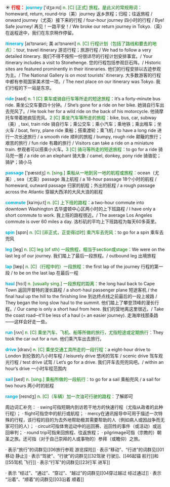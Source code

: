 ☀ <font color="red">**行程：**</font>
<font color="sky blue">**journey**</font> ['dӡə:nɪ] 
<font color="rgb(227, 108, 9)">n. [C] [正式] 旅程。是此义的常规用词：</font>homeward, return, round-trip（美）journey 返乡旅程；归程；往返旅程 / onward journey（尤英）接下来的行程 / four-hour journey 四小时的行程 / Bye! Safe journey! 再见！一路平安！/ We broke our return journey in Tokyo.（英）在返程途中，我们在东京稍作停留。
           
<font color="sky blue">**itinerary**</font> [aɪˈtɪnərəri; 美 aɪˈtɪnəreri]
<font color="rgb(227, 108, 9)">n. [C] 行程计划（包括了路线和要去的地点）：</font>tour, travel itinerary 游览行程；旅游行程 / We had to follow a very detailed itinerary. 我们不得不按照一份很详尽的行程计划安排事宜。/ Your itinerary includes a visit to Stonehenge. 您的行程包括参观巨石阵。/ Historic sites are featured prominently in their itineraries. 他们的行程安排以古迹参观为主。/ The National Gallery is on most tourists' itinerary. 大多数游客的行程中都有参观国家美术馆一项。/ The next place on our itinerary was Tokyo. 我们行程的下一站是东京。

<font color="sky blue">**ride**</font> [raɪd] 
<font color="rgb(227, 108, 9)">n. 1 [C] 乘车或骑自行车等所走的短途旅程：</font>It’s a forty-minute bus ride. 乘坐公交车要四十分钟。/ She’s gone for a ride on her bike. 她骑自行车出去兜风了。/ He took her for a wild ride on the back of his motorcycle. 他骑摩托车带着她疯狂兜风。<font color="rgb(227, 108, 9)">2 [C] 乘坐汽车等所走的旅程：</font>bike, bus, car, subway（美）, taxi, train ride 骑自行车；乘公交车；乘小汽车；乘地铁；乘出租车；坐火车 / boat, ferry, plane ride 乘船；搭乘渡轮；乘飞机 / to have a long ride 进行一次长途旅行 / a smooth ride 顺利的旅程 / bumpy, rough ride 颠簸的旅行；艰苦的旅行 / fun ride 有趣的旅行 / Visitors can take a ride on a miniature train. 参观者可以搭乘小火车。<font color="rgb(227, 108, 9)">3 [C] 骑马等所走的短途旅程：</font>to go for a ride 骑马兜一圈 / a ride on an elephant 骑大象 / camel, donkey, pony ride 骑骆驼；骑驴；骑小马

<font color="sky blue">**passage**</font> ['pæsɪdӡ] 
<font color="rgb(227, 108, 9)">n. [sing.] 乘船从一地到另一地的航程或旅程：</font>ocean（尤美）, sea（尤英）passage 海上航程 / a 18-hour passage 18个小时的航程 / homeward, outward passage 归家的航程；外出的航程 / a rough passage across the Atlantic 穿越大西洋的大风大浪的航程
           
<font color="sky blue">**commute**</font> [kəˈmju:t]
<font color="rgb(227, 108, 9)">n. [C] 上下班的路程：</font>a two-hour commute into downtown Washington 去华盛顿中心区两小时的上下班路程 / I have only a short commute to work. 我上班的路程很近。/ The average Los Angeles commute is over 60 miles a day. 洛杉矶的平均上下班路程为每天60多英里。

<font color="sky blue">**spin**</font> [spɪn] 
<font color="rgb(227, 108, 9)">n. [C] [非正式，正变得过时] 乘汽车去兜风：</font>to go for a spin 乘车去兜风

<font color="sky blue">**leg**</font> [leɡ] 
<font color="rgb(227, 108, 9)">n. [C] leg (of sth) 一段旅程，相当于section或stage：</font>We were on the last leg of our journey. 我们踏上了最后一段旅程。/ outbound leg 出境旅程

<font color="sky blue">**lap**</font> [læp] 
<font color="rgb(227, 108, 9)">n. [C]（行程中的）一段旅程：</font>the first lap of the journey 行程的第一段 / to be on the last lap 在最后一程
           
<font color="sky blue">**haul**</font> [hɔ:l]
<font color="rgb(227, 108, 9)">n. [usually sing.] 一段旅程的距离：</font>the long haul back to Cape Town 返回开普特的漫长路程 / a short-haul passenger plane 短途客机 / the final haul up the hill to the finishing line 到达终点线之前最后的一段上坡路 / They began the long slow haul to the summit. 他们踏上了攀登顶峰的漫长行程。/ Our camp is only a short haul from here. 我们的营地离这里很近。/ Take the coast road─it'll be less of a haul (= an easier journey). 走海岸线那条路——这样会好走一些。

<font color="sky blue">**run**</font> [rʌn] 
<font color="rgb(227, 108, 9)">n. [C] 乘坐汽车、飞机、船等所做的旅行，尤指短途或定期旅行：</font>They took the car out for a run. 他们乘汽车出去旅行。

<font color="sky blue">**drive**</font> [draɪv] 
<font color="rgb(227, 108, 9)">n. [C] 乘坐交通工具所走的一段行程：</font>a eight-hour drive to London 到伦敦的八小时车程 / leisurely drive 悠闲的驾车 / scenic drive 驾车观光行程 / test drive 试驾 / Let’s go for a drive. 我们开车去兜兜风吧。/ within an hour’s drive 一小时车程范围内

<font color="sky blue">**sail**</font> [seɪl] 
<font color="rgb(227, 108, 9)">n. [sing.] 乘船所做的一段航行：</font>to go for a sail 乘船兜风 / a sail for two hours 两小时的航程

<font color="sky blue">**range**</font> [reɪndӡ] 
<font color="rgb(227, 108, 9)">n. [C]（车辆）加一次油可行驶的路程：</font>了解即可

周边词汇补充：
· swing可指短期内到访若干地方的快速行程（尤指从政者的此种行程）；
· flight可指空中的航行或航程；
· mercy在通讯报导中可用于描述一次特殊的行程，该行程的目的为去外地帮助极其需要帮助的人（例如病人或因战争而无家可归的人）；
· circuit可指体育运动中的巡回赛、巡回性的事件（或活动）或巡回审判；
· round trip可指来回旅程、往返旅程；
· pilgrimage可指（宗教的）朝圣之旅。还可指（对于自己崇拜的人或事物的）参拜（或瞻仰）之旅。

· 表示“旅行”的词群见[[06旅行参观 游览探险]]
· 表示“移动”、“行进”的词群见[[01移动 静止]]
· 表示“驾驶”、“行驶”的词群见[[32驾驶 行驶]]、[[46起锚 航行]]和[[55驾机 飞行]]
· 表示“行军”的词群见[[23行军 进军]]

· 表示 “经过”、“通过”、“穿过”、“越过”的词群见[[04穿过越过 经过通过]]
· 表示 “沿着”、“顺着”的词群见[[03沿着 顺着]]
